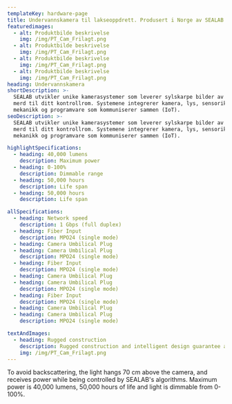 ```yaml
---
templateKey: hardware-page
title: Undervannskamera til lakseoppdrett. Produsert i Norge av SEALAB
featuredimages: 
  - alt: Produktbilde beskrivelse
    img: /img/PT_Cam_Frilagt.png
  - alt: Produktbilde beskrivelse
    img: /img/PT_Cam_Frilagt.png
  - alt: Produktbilde beskrivelse
    img: /img/PT_Cam_Frilagt.png
  - alt: Produktbilde beskrivelse
    img: /img/PT_Cam_Frilagt.png
heading: Undervannskamera
shortDescription: >-
  SEALAB utvikler unike kamerasystemer som leverer sylskarpe bilder av laks og
  merd til ditt kontrollrom. Systemene integrerer kamera, lys, sensorikk,
  mekanikk og programvare som kommuniserer sammen (IoT).
seoDescription: >-
  SEALAB utvikler unike kamerasystemer som leverer sylskarpe bilder av laks og
  merd til ditt kontrollrom. Systemene integrerer kamera, lys, sensorikk,
  mekanikk og programvare som kommuniserer sammen (IoT).

highlightSpecifications:
  - heading: 40,000 lumens
    description: Maximum power
  - heading: 0-100%
    description: Dimmable range
  - heading: 50,000 hours
    description: Life span
  - heading: 50,000 hours
    description: Life span

allSpecifications:
  - heading: Network speed
    description: 1 Gbps (full duplex)
  - heading: Fiber Input
    description: MPO24 (single mode)
  - heading: Camera Umbilical Plug
  - heading: Camera Umbilical Plug
    description: MPO24 (single mode)
  - heading: Fiber Input
    description: MPO24 (single mode)
  - heading: Camera Umbilical Plug
  - heading: Camera Umbilical Plug
    description: MPO24 (single mode)
  - heading: Fiber Input
    description: MPO24 (single mode)
  - heading: Camera Umbilical Plug
  - heading: Camera Umbilical Plug
    description: MPO24 (single mode)

textAndImages:
  - heading: Rugged construction
    description: Rugged construction and intelligent design guarantee a long life with minimal maintenance.
    img: /img/PT_Cam_Frilagt.png
---
```


To avoid backscattering, the light hangs 70 cm above the camera, and receives power while being controlled by SEALAB's algorithms. Maximum power is 40,000 lumens, 50,000 hours of life and light is dimmable from 0-100%.
